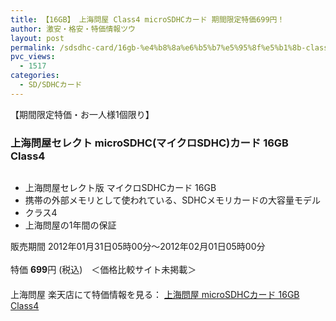 ```yaml
---
title: 【16GB】 上海問屋 Class4 microSDHCカード 期間限定特価699円！
author: 激安・格安・特価情報ツウ
layout: post
permalink: /sdsdhc-card/16gb-%e4%b8%8a%e6%b5%b7%e5%95%8f%e5%b1%8b-class4-microsdhc%e3%82%ab%e3%83%bc%e3%83%89-%e6%9c%9f%e9%96%93%e9%99%90%e5%ae%9a%e7%89%b9%e4%be%a1699%e5%86%86%ef%bc%81.html
pvc_views:
  - 1517
categories:
  - SD/SDHCカード
---
```

【期間限定特価・お一人様1個限り】  


### 上海問屋セレクト microSDHC(マイクロSDHC)カード 16GB Class4

<div class="img-bg2 img_L">
  <a href="http://hb.afl.rakuten.co.jp/hgc/032ab3e9.5b793415.039e5bec.4fa1c071/?pc=http%3a%2f%2fitem.rakuten.co.jp%2fdonya%2f87328-ss%2f%3fscid%3daf_ich_link_img&#038;m=http%3a%2f%2fm.rakuten.co.jp%2fdonya%2fi%2f10415525%2f" target="_blank"><img src="http://hbb.afl.rakuten.co.jp/hgb/?pc=http%3a%2f%2fthumbnail.image.rakuten.co.jp%2f%400_mall%2fdonya%2fcabinet%2fflashitem3%2f87328s-0.jpg%3f_ex%3d128x128&#038;m=http%3a%2f%2fthumbnail.image.rakuten.co.jp%2f%400_mall%2fdonya%2fcabinet%2fflashitem3%2f87328s-0.jpg" border="0" title="" alt="" /></a>
</div>

<!--more-->

  * 上海問屋セレクト版 マイクロSDHCカード 16GB
  * 携帯の外部メモリとして使われている、SDHCメモリカードの大容量モデル
  * クラス4
  * 上海問屋の1年間の保証

販売期間 2012年01月31日05時00分～2012年02月01日05時00分  
<br clear="all" />特価 <span class="tokka-price"><strong>699</strong></span>円 (税込)　＜価格比較サイト未掲載＞  
　　  
上海問屋 楽天店にて特価情報を見る： <a href="http://hb.afl.rakuten.co.jp/hgc/032ab3e9.5b793415.039e5bec.4fa1c071/?pc=http%3a%2f%2fitem.rakuten.co.jp%2fdonya%2f87328-ss%2f%3fscid%3daf_ich_link_img&#038;m=http%3a%2f%2fm.rakuten.co.jp%2fdonya%2fi%2f10415525%2f" target="_blank"><span class="fs150p">上海問屋 microSDHCカード 16GB Class4</span></a>